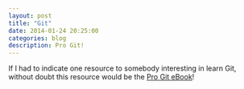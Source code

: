 ```yaml
---
layout: post
title: "Git"
date: 2014-01-24 20:25:00
categories: blog
description: Pro Git!
---
```


<div class="wrapper" markdown="1">
If I had to indicate one resource to somebody interesting in learn Git, without doubt this resource would be the <a href="http://git-scm.com/book" target="_blank">Pro Git eBook</a>!
</div>
